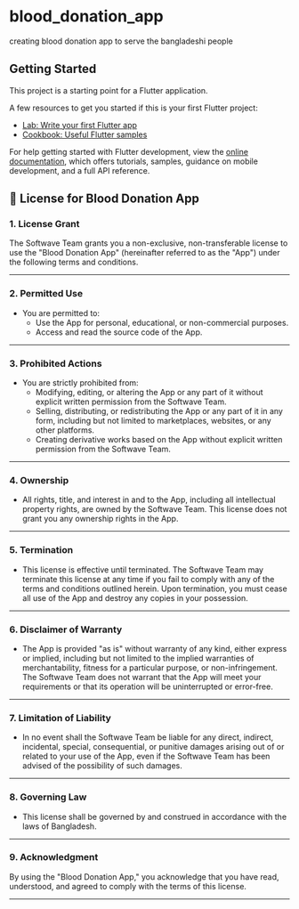 # blood_donation_app

creating blood donation app to serve the bangladeshi people

## Getting Started

This project is a starting point for a Flutter application.

A few resources to get you started if this is your first Flutter project:

- [Lab: Write your first Flutter app](https://docs.flutter.dev/get-started/codelab)
- [Cookbook: Useful Flutter samples](https://docs.flutter.dev/cookbook)

For help getting started with Flutter development, view the
[online documentation](https://docs.flutter.dev/), which offers tutorials,
samples, guidance on mobile development, and a full API reference.

## 📜 License for Blood Donation App

### 1. **License Grant**
The Softwave Team grants you a non-exclusive, non-transferable license to use the "Blood Donation App" (hereinafter referred to as the "App") under the following terms and conditions.

---

### 2. **Permitted Use**
- You are permitted to:
  - Use the App for personal, educational, or non-commercial purposes.
  - Access and read the source code of the App.

---

### 3. **Prohibited Actions**
- You are strictly prohibited from:
  - Modifying, editing, or altering the App or any part of it without explicit written permission from the Softwave Team.
  - Selling, distributing, or redistributing the App or any part of it in any form, including but not limited to marketplaces, websites, or any other platforms.
  - Creating derivative works based on the App without explicit written permission from the Softwave Team.

---

### 4. **Ownership**
- All rights, title, and interest in and to the App, including all intellectual property rights, are owned by the Softwave Team. This license does not grant you any ownership rights in the App.

---

### 5. **Termination**
- This license is effective until terminated. The Softwave Team may terminate this license at any time if you fail to comply with any of the terms and conditions outlined herein. Upon termination, you must cease all use of the App and destroy any copies in your possession.

---

### 6. **Disclaimer of Warranty**
- The App is provided "as is" without warranty of any kind, either express or implied, including but not limited to the implied warranties of merchantability, fitness for a particular purpose, or non-infringement. The Softwave Team does not warrant that the App will meet your requirements or that its operation will be uninterrupted or error-free.

---

### 7. **Limitation of Liability**
- In no event shall the Softwave Team be liable for any direct, indirect, incidental, special, consequential, or punitive damages arising out of or related to your use of the App, even if the Softwave Team has been advised of the possibility of such damages.

---

### 8. **Governing Law**
- This license shall be governed by and construed in accordance with the laws of Bangladesh.

---

### 9. **Acknowledgment**
By using the "Blood Donation App," you acknowledge that you have read, understood, and agreed to comply with the terms of this license.

---

